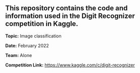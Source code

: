 ## This repository contains the code and information used in the Digit Recognizer competition in Kaggle.

**Topic:** Image classification

**Date:** February 2022

**Team:** Alone

**Competition Link:** https://www.kaggle.com/c/digit-recognizer
